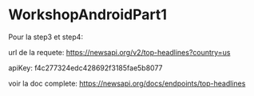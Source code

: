 # WorkshopAndroidPart1

Pour la step3 et step4:

url de la requete: https://newsapi.org/v2/top-headlines?country=us

apiKey: f4c277324edc428692f3185fae5b8077

voir la doc complete: https://newsapi.org/docs/endpoints/top-headlines